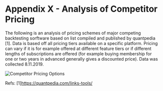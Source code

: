 # Appendix X - Analysis of Competitor Pricing

The following is an analysis of pricing schemes of major competing backtesting sorftware based on list compiled and published by quantpedia [1]. Data is based off all pricing tiers available on a specific platform. Pricing can vary if it is for example offered at different feature tiers or if different lengths of subscriptions are offered (for example buying membership for one or two years in advanced generally gives a discounted price). Data was collected 8.11.2019.

![Competitor Pricing Options](https://i.imgur.com/BWgKSEX.png)

Refs:
[1]https://quantpedia.com/links-tools/
